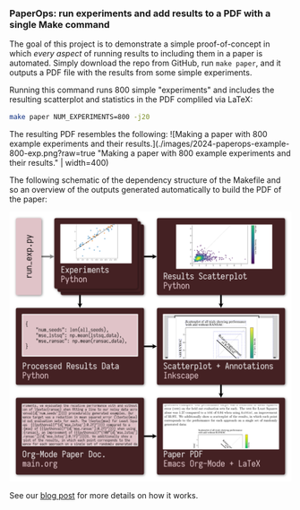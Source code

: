 
### PaperOps: run experiments and add results to a PDF with a single Make command

The goal of this project is to demonstrate a simple proof-of-concept in which *every aspect* of running results to including them in a paper is automated. Simply download the repo from GitHub, run `make paper`, and it outputs a PDF file with the results from some simple experiments.

Running this command runs 800 simple "experiments" and includes the resulting scatterplot and statistics in the PDF compliled via LaTeX:
``` bash
make paper NUM_EXPERIMENTS=800 -j20
```
The resulting PDF resembles the following:
![Making a paper with 800 example experiments and their results.](./images/2024-paperops-example-800-exp.png?raw=true "Making a paper with 800 example experiments and their results." | width=400)


The following schematic of the dependency structure of the Makefile and so an overview of the outputs generated automatically to build the PDF of the paper:

![Schematic of the Make target dependencies.](./images/2024-paperops-schematic.png?raw=true "Schematic of the Make target dependencies.")

See our [blog post](https://cs.gmu.edu/~gjstein/2024/5/paperops-demo/) for more details on how it works.
